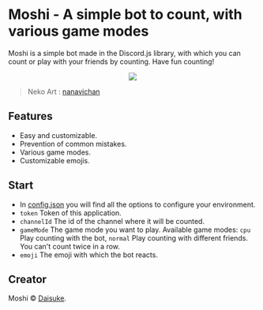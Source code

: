 # Moshi - A simple bot to count, with various game modes
Moshi is a simple bot made in the Discord.js library, with which you can count or play with your friends by counting. Have fun counting!

<p align='center'>
    <img src='https://images-wixmp-ed30a86b8c4ca887773594c2.wixmp.com/f/6b34773a-3364-4bde-924e-6d4e9258a8c4/decpjhr-07b9cd08-5073-476e-8a81-a6623a65f6f3.png?token=eyJ0eXAiOiJKV1QiLCJhbGciOiJIUzI1NiJ9.eyJzdWIiOiJ1cm46YXBwOjdlMGQxODg5ODIyNjQzNzNhNWYwZDQxNWVhMGQyNmUwIiwiaXNzIjoidXJuOmFwcDo3ZTBkMTg4OTgyMjY0MzczYTVmMGQ0MTVlYTBkMjZlMCIsIm9iaiI6W1t7InBhdGgiOiJcL2ZcLzZiMzQ3NzNhLTMzNjQtNGJkZS05MjRlLTZkNGU5MjU4YThjNFwvZGVjcGpoci0wN2I5Y2QwOC01MDczLTQ3NmUtOGE4MS1hNjYyM2E2NWY2ZjMucG5nIn1dXSwiYXVkIjpbInVybjpzZXJ2aWNlOmZpbGUuZG93bmxvYWQiXX0.N6tMG9OcYNxrWaivjQ_srs9Ai1IrQ8DgC5BzjK5yvl0'> 
</p>

> Neko Art : [nanavichan](https://www.deviantart.com/nanavichan)

## Features
- Easy and customizable.
- Prevention of common mistakes.
- Various game modes.
- Customizable emojis.

## Start
- In [config.json](https://github.com/daisuke118/Candy/blob/main/src/config.json) you will find all the options to configure your environment.
- `token` Token of this application.
- `channelId` The id of the channel where it will be counted.
- `gameMode` The game mode you want to play. Available game modes: `cpu` Play counting with the bot, `normal` Play counting with different friends. You can't count twice in a row.
- `emoji` The emoji with which the bot reacts.

## Creator
Moshi © [Daisuke](https://github.com/daisuke118).
